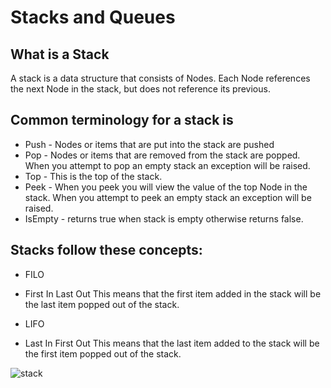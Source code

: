 # Stacks and Queues
## What is a Stack
A stack is a data structure that consists of Nodes. Each Node references the next Node in the stack, but does not reference its previous.

## Common terminology for a stack is

* Push - Nodes or items that are put into the stack are pushed
* Pop - Nodes or items that are removed from the stack are popped. When you attempt to pop an empty stack an exception will be raised.
* Top - This is the top of the stack.
* Peek - When you peek you will view the value of the top Node in the stack. When you attempt to peek an empty stack an exception will be raised.
* IsEmpty - returns true when stack is empty otherwise returns false.

## Stacks follow these concepts:

* FILO
- First In Last Out
This means that the first item added in the stack will be the last item popped out of the stack.

* LIFO
- Last In First Out
This means that the last item added to the stack will be the first item popped out of the stack.

![stack](https://codefellows.github.io/common_curriculum/data_structures_and_algorithms/Code_401/class-10/resources/images/stack1.PNG)
